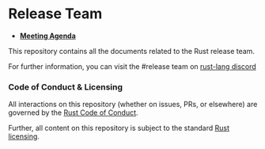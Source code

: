 # Release Team

* [**Meeting Agenda**](https://paper.dropbox.com/doc/Release-Team-Meeting-Agenda--AO7uKdtm0Ch9UXT8g6mrF10RAg-gb8LJ6VkQxH9HKl1r9KFE)

This repository contains all the documents related to the Rust release team. 

For further information, you can visit the #release team on [rust-lang discord][d]

### Code of Conduct & Licensing

All interactions on this repository (whether on issues, PRs, or
elsewhere) are governed by the [Rust Code of
Conduct](CODE_OF_CONDUCT.md).

Further, all content on this repository is subject to the standard
[Rust](LICENSE-MIT) [licensing](LICENSE-APACHE).

[d]: https://discord.gg/rust-lang
